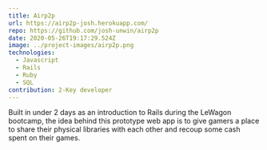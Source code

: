 ```yaml
---
title: Airp2p
url: https://airp2p-josh.herokuapp.com/
repo: https://github.com/josh-unwin/airp2p
date: 2020-05-26T19:17:29.524Z
image: ../project-images/airp2p.png
technologies:
  - Javascript
  - Rails
  - Ruby
  - SQL
contribution: 2-Key developer
---
```

Built in under 2 days as an introduction to Rails during the LeWagon bootcamp, the idea behind this prototype web app is to give gamers a place to share their physical libraries with each other and recoup some cash spent on their games.